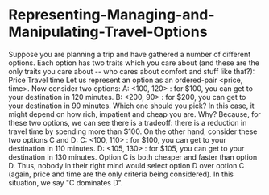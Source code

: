 # Representing-Managing-and-Manipulating-Travel-Options
Suppose you are planning a trip and have gathered a number of different options.  Each option has two traits which you care about (and these are the only traits you care about -- who cares about comfort and stuff like that?):  Price Travel time  Let us represent an option as an ordered-pair &lt;price, time>.  Now consider two options:  A: &lt;100, 120> : for $100, you can get to your destination in 120 minutes. B: &lt;200, 90>  : for $200, you can get to your destination in 90 minutes.  Which one should you pick?  In this case, it might depend on how rich, impatient and cheap you are.  Why?  Because, for these two options, we can see there is a tradeoff:  there is a reduction in travel time by spending more than $100.  On the other hand, consider these two options C and D:  C:  &lt;100, 110> : for $100, you can get to your destination in 110 minutes. D:  &lt;105, 130> : for $105, you can get to your destination in 130 minutes.  Option C is both cheaper and faster than option D.  Thus, nobody in their right mind would select option D over option C (again, price and time are the only criteria being considered).  In this situation, we say "C dominates D".
